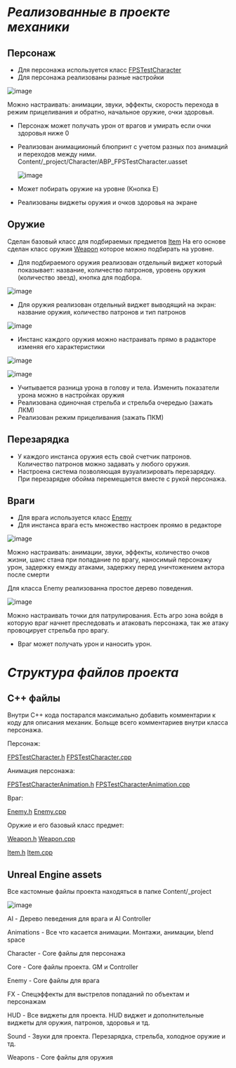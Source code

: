 
# *Реализованные в проекте механики* 

## Персонаж 
- Для персонажа используется класс [FPSTestCharacter](https://github.com/Kirill-Geskin/TestFPS-UE4.27.2/blob/main/Source/FPSTest/FPSTestCharacter.h)
- Для персонажа реализованы разные настройки
  
![image](https://github.com/Kirill-Geskin/TestFPS-UE4.27.2/assets/80645926/80fca040-36dc-4c46-a9c5-57c93eed304b)

Можно настраивать: анимации, звуки, эффекты, скорость перехода в режим прицеливания и обратно, начальное оружие, очки здоровья.

- Персонаж может получать урон от врагов и умирать если очки здоровья ниже 0
- Реализован анимациионый блюпринт с учетом разных поз анимаций и переходов между ними. Content/_project/Character/ABP_FPSTestCharacter.uasset

  ![image](https://github.com/Kirill-Geskin/TestFPS-UE4.27.2/assets/80645926/6a8361d9-e9d7-4920-9e2a-d2f1d92935cf)
- Может побирать оружие на уровне (Кнопка E)
- Реализованы виджеты оружия и очков здоровья на экране 

## Оружие
Сделан базовый класс для подбираемых предметов [Item](https://github.com/Kirill-Geskin/TestFPS-UE4.27.2/blob/main/Source/FPSTest/Item.h) На его основе сделан класс оружия [Weapon](https://github.com/Kirill-Geskin/TestFPS-UE4.27.2/blob/main/Source/FPSTest/Weapon.h) которое можно подбирать на уровне. 

- Для подбираемого оружия реализован отдельный виджет который показывает: название, количество патронов, уровень оружия (количество звезд), кнопка для подбора. 

![image](https://github.com/Kirill-Geskin/TestFPS-UE4.27.2/assets/80645926/9d7caf8e-ff08-417c-a7e2-3869c1da4b13)

- Для оружия реализован отдельный виджет выводящий на экран: название оружия, количество патронов и тип патронов

![image](https://github.com/Kirill-Geskin/TestFPS-UE4.27.2/assets/80645926/4ef62dbd-2e45-469d-983f-fa0afa10b819)

- Инстанс каждого оружия можно настраивать прямо в радакторе изменяя его характеристики

![image](https://github.com/Kirill-Geskin/TestFPS-UE4.27.2/assets/80645926/e58e1698-ac9f-4bbe-bebb-1571f0769da7)

![image](https://github.com/Kirill-Geskin/TestFPS-UE4.27.2/assets/80645926/2bd180f9-74e7-4fb4-99bc-45c05b1c67e9)

- Учитывается разница урона в голову и тела. Изменить показатели урона можно в настройках оружия
- Реализована одиночная стрельба и стрельба очередью (зажать ЛКМ)
- Реализован режим прицеливания (зажать ПКМ) 

## Перезарядка

- У каждого инстанса оружия есть свой счетчик патронов. Количество патронов можно задавать у любого оружия. 
- Настроена система позволяющая вузуализировать перезарядку. При перезарядке обойма перемещается вместе с рукой персонажа.
 
## Враги 

- Для врага используется класс [Enemy](https://github.com/Kirill-Geskin/TestFPS-UE4.27.2/blob/main/Source/FPSTest/Enemy.h)
- Для инстанса врага есть множество настроек проямо в редакторе

![image](https://github.com/Kirill-Geskin/TestFPS-UE4.27.2/assets/80645926/f506c77e-28d9-4918-8c07-a13a1ca27bb0)

Можно настраивать: анимации, звуки, эффекты, количество очков жизни, шанс стана при попадание по врагу, наносимый персонажу урон, задержку емжду атаками, задержку перед уничтожением актора после смерти

Для класса Enemy реализованна простое дерево поведения. 

![image](https://github.com/Kirill-Geskin/TestFPS-UE4.27.2/assets/80645926/326b4a13-5f4e-4a7f-b3db-ebabc9f28cea)

Можно настраивать точки для патрулирования. Есть агро зона войдя в которую враг начнет преследовать и атаковать персонажа, так же атаку провоцирует стрельба про врагу. 
- Враг может получать урон и наносить урон.

# *Структура файлов проекта*

## C++ файлы 

Внутри С++ кода постарался максимально добавить комментарии к коду для описания механик. Больще всего комментариев внутри класса персонажа.

Персонаж:

[FPSTestCharacter.h](https://github.com/Kirill-Geskin/TestFPS-UE4.27.2/blob/main/Source/FPSTest/FPSTestCharacter.h)
[FPSTestCharacter.cpp](https://github.com/Kirill-Geskin/TestFPS-UE4.27.2/blob/main/Source/FPSTest/FPSTestCharacter.cpp)

Анимация персонажа:

[FPSTestCharacterAnimation.h](https://github.com/Kirill-Geskin/TestFPS-UE4.27.2/blob/main/Source/FPSTest/FPSTestCharacterAnimation.h)
[FPSTestCharacterAnimation.cpp](https://github.com/Kirill-Geskin/TestFPS-UE4.27.2/blob/main/Source/FPSTest/FPSTestCharacterAnimation.cpp)

Враг:

[Enemy.h](https://github.com/Kirill-Geskin/TestFPS-UE4.27.2/blob/main/Source/FPSTest/Enemy.h)
[Enemy.cpp](https://github.com/Kirill-Geskin/TestFPS-UE4.27.2/blob/main/Source/FPSTest/Enemy.cpp)

Оружие и его базовый класс предмет: 

[Weapon.h](https://github.com/Kirill-Geskin/TestFPS-UE4.27.2/blob/main/Source/FPSTest/Weapon.h)
[Weapon.cpp](https://github.com/Kirill-Geskin/TestFPS-UE4.27.2/blob/main/Source/FPSTest/Weapon.cpp)

[Item.h](https://github.com/Kirill-Geskin/TestFPS-UE4.27.2/blob/main/Source/FPSTest/Item.h)
[Item.cpp](https://github.com/Kirill-Geskin/TestFPS-UE4.27.2/blob/main/Source/FPSTest/Item.cpp)

## Unreal Engine assets 

Все кастомные файлы проекта находяться в папке Content/_project

![image](https://github.com/Kirill-Geskin/TestFPS-UE4.27.2/assets/80645926/ca98d731-c3b9-4c32-b79a-68e70c48c5f0)

AI - Дерево певедения для врага и AI Controller

Animations - Все что касается анимации. Монтажи, анимации, blend space 

Character - Core файлы для персонажа 

Core - Core файлы проекта. GM и Controller 

Enemy -  Core файлы для врага

FX - Спецэффекты для выстрелов попаданий по объектам и персонажам

HUD - Все виджеты для проекта. HUD виджет и дополнительные виджеты для оружия, патронов, здоровья и тд. 

Sound - Звуки для проекта. Перезарядка, стрельба, холодное оружие и тд. 

Weapons - Core файлы для оружия
